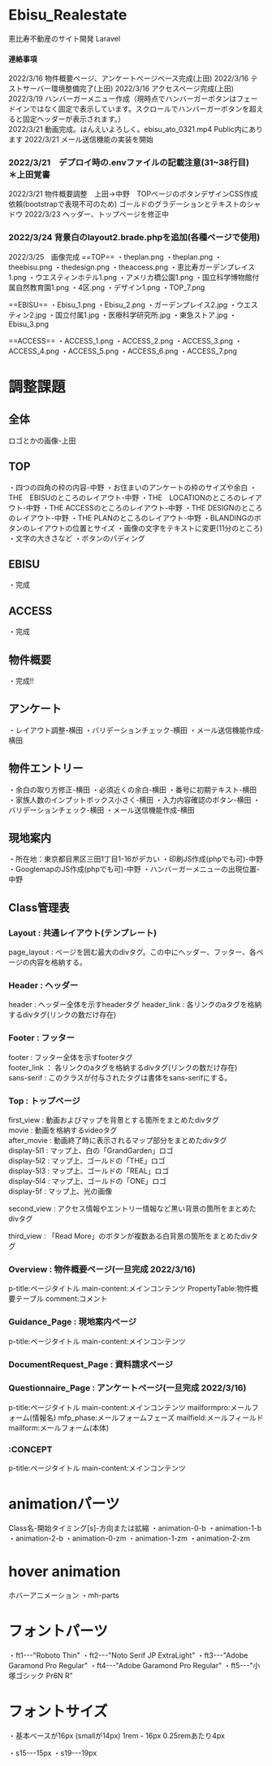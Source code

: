 # Ebisu_Realestate
恵比寿不動産のサイト開発 Laravel

#### 連絡事項
2022/3/16 物件概要ページ、アンケートページベース完成(上田)
2022/3/16 テストサーバー環境整備完了(上田)
2022/3/16 アクセスページ完成(上田)  
2022/3/19 ハンバーガーメニュー作成（現時点でハンバーガーボタンはフェードインではなく固定で表示しています。スクロールでハンバーガーボタンを超えると固定ヘッダーが表示されます。）  
2022/3/21 動画完成。はんえいよろしく。ebisu_ato_0321.mp4 Public内にあります
2022/3/21 メール送信機能の実装を開始
### 2022/3/21　デプロイ時の.envファイルの記載注意(31~38行目)　＊上田覚書
2022/3/21 物件概要調整　上田→中野　TOPページのボタンデザインCSS作成依頼(bootstrapで表現不可のため)
ゴールドのグラデーションとテキストのシャドウ
2022/3/23 ヘッダー、トップページを修正中
### 2022/3/24 背景白のlayout2.brade.phpを追加(各種ページで使用)
2022/3/25　画像完成
==TOP==
・theplan.png
・theplan.png
・theebisu.png
・thedesign.png
・theaccess.png
・恵比寿ガーデンプレイス1.png
・ウエスティンホテル1.png
・アメリカ橋公園1.png
・国立科学博物館付属自然教育園1.png
・4区.png
・デザイン1.png
・TOP_7.png

==EBISU==
・Ebisu_1.png
・Ebisu_2.png
・ガーデンプレイス2.jpg
・ウエスティン2.jpg
・国立付属1.jpg
・医療科学研究所.jpg
・東急ストア.jpg
・Ebisu_3.png

==ACCESS==
・ACCESS_1.png
・ACCESS_2.png
・ACCESS_3.png
・ACCESS_4.png
・ACCESS_5.png
・ACCESS_6.png
・ACCESS_7.png


# 調整課題
## 全体
ロゴとかの画像-上田

## TOP
・四つの四角の枠の内容-中野
・お住まいのアンケートの枠のサイズや余白
・THE　EBISUのところのレイアウト-中野
・THE　LOCATIONのところのレイアウト-中野
・THE ACCESSのところのレイアウト-中野
・THE DESIGNのところのレイアウト-中野
・THE PLANのところのレイアウト-中野
・BLANDINGのボタンのレイアウトの位置とサイズ
・画像の文字をテキストに変更(11分のところ)
・文字の大きさなど
・ボタンのパディング

## EBISU
・完成

## ACCESS
・完成

## 物件概要
・完成!!

## アンケート
・レイアウト調整-横田
・バリデーションチェック-横田
・メール送信機能作成-横田


## 物件エントリー
・余白の取り方修正-横田
・必須近くの余白-横田
・番号に初期テキスト-横田
・家族人数のインプットボックス小さく-横田
・入力内容確認のボタン-横田
・バリデーションチェック-横田
・メール送信機能作成-横田


## 現地案内
・所在地：東京都目黒区三田1丁目1-16がデカい
・印刷JS作成(phpでも可)-中野
・GooglemapのJS作成(phpでも可)-中野
・ハンバーガーメニューの出現位置-中野



## Class管理表
### Layout : 共通レイアウト(テンプレート)
page_layout : ページを囲む最大のdivタグ。この中にヘッダー、フッター、各ページの内容を格納する。  

### Header : ヘッダー
header : ヘッダー全体を示すheaderタグ
header_link : 各リンクのaタグを格納するdivタグ(リンクの数だけ存在)  

### Footer : フッター
footer : フッター全体を示すfooterタグ  
footer_link ： 各リンクのaタグを格納するdivタグ(リンクの数だけ存在)  
sans-serif : このクラスが付与されたタグは書体をsans-serifにする。  

### Top : トップページ
first_view : 動画およびマップを背景とする箇所をまとめたdivタグ  
movie : 動画を格納するvideoタグ  
after_movie : 動画終了時に表示されるマップ部分をまとめたdivタグ  
display-5l1 : マップ上、白の「GrandGarden」ロゴ  
display-5l2 : マップ上、ゴールドの「THE」ロゴ  
display-5l3 : マップ上、ゴールドの「REAL」ロゴ  
display-5l4 : マップ上、ゴールドの「ONE」ロゴ  
display-5f : マップ上、光の画像

second_view : アクセス情報やエントリー情報など黒い背景の箇所をまとめたdivタグ  

third_view : 「Read More」のボタンが複数ある白背景の箇所をまとめたdivタグ  

### Overview : 物件概要ページ(一旦完成 2022/3/16)
p-title:ページタイトル
main-content:メインコンテンツ
PropertyTable:物件概要テーブル
comment:コメント

### Guidance_Page : 現地案内ページ
p-title:ページタイトル
main-content:メインコンテンツ

### DocumentRequest_Page : 資料請求ページ


### Questionnaire_Page : アンケートページ(一旦完成 2022/3/16)
p-title:ページタイトル
main-content:メインコンテンツ
mailformpro:メールフォーム(情報名)
mfp_phase:メールフォームフェーズ
mailfield:メールフィールド
mailform:メールフォーム(本体)


### :CONCEPT
p-title:ページタイトル
main-content:メインコンテンツ


# animationパーツ
Class名-開始タイミング[s]-方向または拡縮
・animation-0-b
・animation-1-b
・animation-2-b
・animation-0-zm
・animation-1-zm
・animation-2-zm

# hover animation
ホバーアニメーション
・mh-parts

# フォントパーツ
・ft1---"Roboto Thin"
・ft2---"Noto Serif JP ExtraLight"
・ft3---"Adobe Garamond Pro Regular"
・ft4---"Adobe Garamond Pro Regular"
・ft5---"小塚ゴシック Pr6N R"

# フォントサイズ
・基本ベースが16px (smallが14px)
1rem - 16px
0.25remあたり4px

・s15---15px
・s19---19px

